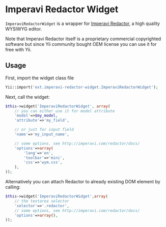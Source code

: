 Imperavi Redactor Widget
========================

`ImperaviRedactorWidget` is a wrapper for [Imperavi Redactor](http://imperavi.com/redactor/),
a high quality WYSIWYG editor.

Note that Imperavi Redactor itself is a proprietary commercial copyrighted software
but since Yii community bought OEM license you can use it for free with Yii.

Usage
-----

First, import the widget class file

```php
Yii::import('ext.imperavi-redactor-widget.ImperaviRedactorWidget');
```

Next, call the widget:

```php
$this->widget('ImperaviRedactorWidget', array(
	// you can either use it for model attribute
	'model'=>$my_model,
	'attribute'=>'my_field',

	// or just for input field
	'name'=>'my_input_name',

	// some options, see http://imperavi.com/redactor/docs/
	'options'=>array(
		'lang'=>'en',
		'toolbar'=>'mini',
		'css'=>'wym.css',
	),
));
```

Alternatively you can attach Redactor to already existing DOM element by calling:

```php
$this->widget('ImperaviRedactorWidget',array(
	// the textarea selector
	'selector'=>'.redactor',
	// some options, see http://imperavi.com/redactor/docs/
	'options'=>array(),
));
```
